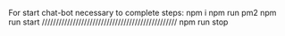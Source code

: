 For start chat-bot necessary to complete steps:
npm i
npm run pm2
npm run start
////////////////////////////////////////////////
npm run stop